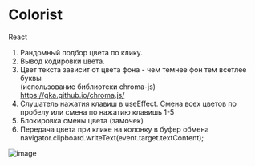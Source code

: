 # Colorist
React 

1. Рандомный подбор цвета по клику.
2. Вывод кодировки цвета.
3. Цвет текста зависит от цвета фона - чем темнее фон тем всетлее буквы <br>
(использование библиотеки chroma-js)   https://gka.github.io/chroma.js/
4. Слушатель нажатия клавиш в useEffect. Смена всех цветов по пробелу или смена по нажатию клавишь 1-5
5. Блокировка смены цвета (замочек)
6. Передача цвета при клике на колонку в буфер обмена <br>
      navigator.clipboard.writeText(event.target.textContent);


![image](https://user-images.githubusercontent.com/101925640/197219510-6641800c-692a-4c43-b07e-b156e5252d6b.png)

